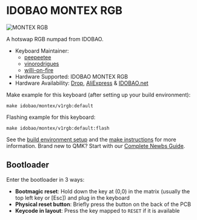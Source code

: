 # IDOBAO MONTEX RGB

![MONTEX RGB](https://idobao.github.io/assets/img/idobao-id27.png)

A hotswap RGB numpad from IDOBAO.

* Keyboard Maintainer:
  - [peepeetee](https://github.com/peepeetee)
  - [vinorodrigues](https://github.com/vinorodrigues)
  - [willi-on-fire](https://github.com/willi-on-fire)
* Hardware Supported: IDOBAO MONTEX RGB
* Hardware Availability: [Drop](https://drop.com/buy/idobao-montex-numpad-hotswappable-kit), [AliExpress](https://www.aliexpress.com/item/1005003885788698.html) & [IDOBAO.net](https://idobao.net/collections/20-layout/products/idobao-montex-pad-hot-swappable-keyboard-kit-%E7%9A%84%E5%89%AF%E6%9C%AC)

Make example for this keyboard (after setting up your build environment):

    make idobao/montex/v1rgb:default

Flashing example for this keyboard:

    make idobao/montex/v1rgb:default:flash

See the [build environment setup](https://docs.qmk.fm/#/getting_started_build_tools) and the [make instructions](https://docs.qmk.fm/#/getting_started_make_guide) for more information. Brand new to QMK? Start with our [Complete Newbs Guide](https://docs.qmk.fm/#/newbs).

## Bootloader

Enter the bootloader in 3 ways:

* **Bootmagic reset**: Hold down the key at (0,0) in the matrix (usually the top left key or [Esc]) and plug in the keyboard
* **Physical reset button**: Briefly press the button on the back of the PCB
* **Keycode in layout**: Press the key mapped to `RESET` if it is available
